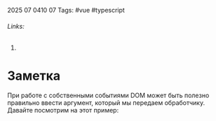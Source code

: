 2025 07 0410 07
Tags: #vue #typescript 
###### Links: 
1) 
# Заметка
При работе с собственными событиями DOM может быть полезно правильно ввести аргумент, который мы передаем обработчику. Давайте посмотрим на этот пример:
